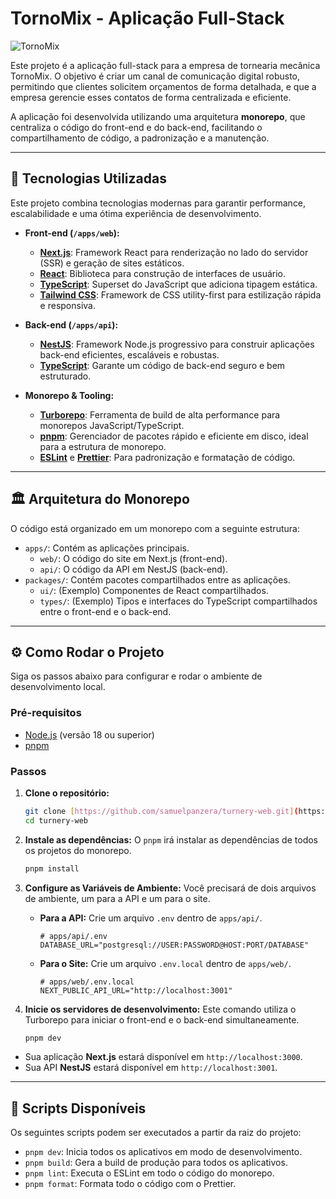 # TornoMix - Aplicação Full-Stack

![TornoMix](httpsd://github.com/samuelpanzera/turnery-web/apps/web/public/assets/101292815/1c52d7e0-2508-4127-b08e-8a0337c73b06)

Este projeto é a aplicação full-stack para a empresa de tornearia mecânica TornoMix. O objetivo é criar um canal de comunicação digital robusto, permitindo que clientes solicitem orçamentos de forma detalhada, e que a empresa gerencie esses contatos de forma centralizada e eficiente.

A aplicação foi desenvolvida utilizando uma arquitetura **monorepo**, que centraliza o código do front-end e do back-end, facilitando o compartilhamento de código, a padronização e a manutenção.

---

## 🚀 Tecnologias Utilizadas

Este projeto combina tecnologias modernas para garantir performance, escalabilidade e uma ótima experiência de desenvolvimento.

- **Front-end (`/apps/web`):**
  - **[Next.js](https://nextjs.org/)**: Framework React para renderização no lado do servidor (SSR) e geração de sites estáticos.
  - **[React](https://react.dev/)**: Biblioteca para construção de interfaces de usuário.
  - **[TypeScript](https://www.typescriptlang.org/)**: Superset do JavaScript que adiciona tipagem estática.
  - **[Tailwind CSS](https://tailwindcss.com/)**: Framework de CSS utility-first para estilização rápida e responsiva.

- **Back-end (`/apps/api`):**
  - **[NestJS](https://nestjs.com/)**: Framework Node.js progressivo para construir aplicações back-end eficientes, escaláveis e robustas.
  - **[TypeScript](https://www.typescriptlang.org/)**: Garante um código de back-end seguro e bem estruturado.

- **Monorepo & Tooling:**
  - **[Turborepo](https://turbo.build/repo)**: Ferramenta de build de alta performance para monorepos JavaScript/TypeScript.
  - **[pnpm](https://pnpm.io/)**: Gerenciador de pacotes rápido e eficiente em disco, ideal para a estrutura de monorepo.
  - **[ESLint](https://eslint.org/)** e **[Prettier](https://prettier.io/)**: Para padronização e formatação de código.

---

## 🏛️ Arquitetura do Monorepo

O código está organizado em um monorepo com a seguinte estrutura:

- `apps/`: Contém as aplicações principais.
  - `web/`: O código do site em Next.js (front-end).
  - `api/`: O código da API em NestJS (back-end).
- `packages/`: Contém pacotes compartilhados entre as aplicações.
  - `ui/`: (Exemplo) Componentes de React compartilhados.
  - `types/`: (Exemplo) Tipos e interfaces do TypeScript compartilhados entre o front-end e o back-end.

---

## ⚙️ Como Rodar o Projeto

Siga os passos abaixo para configurar e rodar o ambiente de desenvolvimento local.

### Pré-requisitos

- [Node.js](https://nodejs.org/en) (versão 18 ou superior)
- [pnpm](https://pnpm.io/installation)

### Passos

1.  **Clone o repositório:**

    ```bash
    git clone [https://github.com/samuelpanzera/turnery-web.git](https://github.com/samuelpanzera/turnery-web.git)
    cd turnery-web
    ```

2.  **Instale as dependências:**
    O `pnpm` irá instalar as dependências de todos os projetos do monorepo.

    ```bash
    pnpm install
    ```

3.  **Configure as Variáveis de Ambiente:**
    Você precisará de dois arquivos de ambiente, um para a API e um para o site.
    - **Para a API:** Crie um arquivo `.env` dentro de `apps/api/`.

      ```
      # apps/api/.env
      DATABASE_URL="postgresql://USER:PASSWORD@HOST:PORT/DATABASE"
      ```

    - **Para o Site:** Crie um arquivo `.env.local` dentro de `apps/web/`.
      ```
      # apps/web/.env.local
      NEXT_PUBLIC_API_URL="http://localhost:3001"
      ```

4.  **Inicie os servidores de desenvolvimento:**
    Este comando utiliza o Turborepo para iniciar o front-end e o back-end simultaneamente.
    ```bash
    pnpm dev
    ```

- Sua aplicação **Next.js** estará disponível em `http://localhost:3000`.
- Sua API **NestJS** estará disponível em `http://localhost:3001`.

---

## 📜 Scripts Disponíveis

Os seguintes scripts podem ser executados a partir da raiz do projeto:

- `pnpm dev`: Inicia todos os aplicativos em modo de desenvolvimento.
- `pnpm build`: Gera a build de produção para todos os aplicativos.
- `pnpm lint`: Executa o ESLint em todo o código do monorepo.
- `pnpm format`: Formata todo o código com o Prettier.
